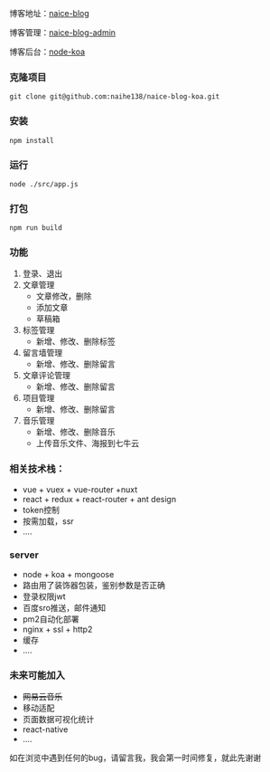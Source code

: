 博客地址：[naice-blog](https://github.com/naihe138/naice-blog)

博客管理：[naice-blog-admin](https://github.com/naihe138/naice-blog-admin)

博客后台：[node-koa](https://github.com/naihe138/naice-blog-koa)

### 克隆项目

`git clone git@github.com:naihe138/naice-blog-koa.git`

### 安装

`npm install `

### 运行

`node ./src/app.js`

### 打包

`npm run build`

### 功能

1. 登录、退出
2. 文章管理
   - 文章修改，删除
   - 添加文章
   - 草稿箱
3. 标签管理
   - 新增、修改、删除标签
4. 留言墙管理
   - 新增、修改、删除留言
5. 文章评论管理
   - 新增、修改、删除留言
6. 项目管理
   - 新增、修改、删除留言
7. 音乐管理
   - 新增、修改、删除音乐
   - 上传音乐文件、海报到七牛云

### 相关技术栈：

+ vue + vuex + vue-router +nuxt
+ react + redux + react-router + ant design
+ token控制
+ 按需加载，ssr
+ ....


### server

+ node + koa + mongoose
+ 路由用了装饰器包装，鉴别参数是否正确
+ 登录权限jwt
+ 百度sro推送，邮件通知
+ pm2自动化部署
+ nginx + ssl + http2
+ 缓存
+ ....


### 未来可能加入

+ ~~网易云音乐~~
+ 移动适配
+ 页面数据可视化统计
+ react-native
+ ....


如在浏览中遇到任何的bug，请留言我，我会第一时间修复，就此先谢谢
